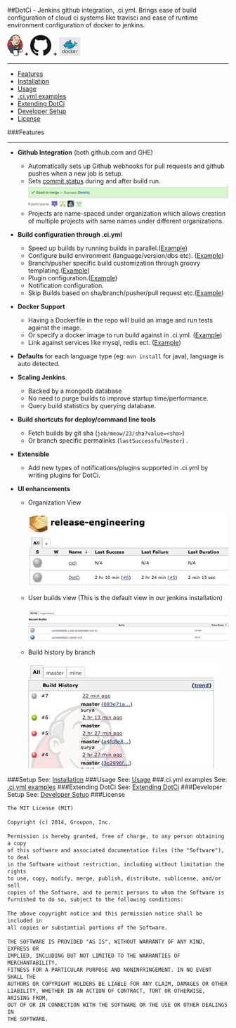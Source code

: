 ##DotCi - Jenkins github integration, .ci.yml.
Brings ease of build configuration of cloud ci systems like travisci and ease of runtime environment configuration of docker to jenkins.

![Commit status](docs/screenshots/logos/jenkins.png) **+** ![Commit status](docs/screenshots/logos/github.png) **+** ![Commit status](docs/screenshots/logos/docker.png)
***
 - [Features](#features)
 - [Installation](docs/Installation.md)
 - [Usage](docs/Usage.md)
 - [.ci.yml examples](docs/Examples.md)
 - [Extending DotCi](docs/Extending.md)
 - [Developer Setup](docs/DevelopmentSetup.md)
 - [License](#license)

###Features
***
 * **Github Integration** (both github.com and GHE)
    - Automatically sets up Github webhooks for pull requests and github pushes when a new job is setup.
    - Sets [commit status](https://github.com/blog/1227-commit-status-api) during and after build run.
      ![Commit status](docs/screenshots/commit-status.png)
    - Projects are name-spaced under organization which allows creation of multiple projects with same names under different organizations.


 * **Build configuration through .ci.yml**  
    * Speed up builds by running builds in parallel.([Example](docs/Examples.md#parallelization))
    * Configure build environment (language/version/dbs etc). ([Example](docs/Examples.md#build-environment-configuration))
    * Branch/pusher specific build customization through groovy templating.([Example](docs/Examples.md#build-templating))
    * Plugin configuration.([Example](docs/Examples.md#plugin-configuration))
    * Notification configuration.
    * Skip Builds based on sha/branch/pusher/pull request etc.([Example](docs/Examples.md#build-skipping))


 * **Docker Support**
    * Having a Dockerfile in the repo will build an image and run tests against the image.
    * Or specify a docker image to run build against in .ci.yml. ([Example](docs/Examples.md#docker))
    * Link against services like mysql, redis ect. ([Example](docs/Examples.md#docker))

 * **Defaults** for each language type (eg: ``mvn install`` for java), language is auto detected.

 * **Scaling Jenkins**.
   * Backed by a mongodb database
   * No need to purge builds to improve startup time/performance.
   * Query build statistics by querying database.
 * **Build shortcuts for deploy/command line tools**
   * Fetch builds by git sha (`job/meow/23/sha?value=<sha>`)
   * Or branch specific permalinks (`lastSuccessfulMaster`) .

 * **Extensible**
   * Add new types of notifications/plugins supported in .ci.yml by writing plugins for DotCi.

 * **UI enhancements**
   * Organization View

     ![Org](docs/screenshots/org-view.png)
   * User builds view (This is the default view in our jenkins installation)

     ![User Builds](docs/screenshots/user-view.png)
   * Build history by branch

     ![branch history](docs/screenshots/branch-view.png)

###Setup
   See:  [Installation](docs/Installation.md)
###Usage
   See: [Usage](docs/Usage.md)
###.ci.yml examples
   See: [.ci.yml examples](docs/Examples.md)
###Extending DotCi
 See: [Extending DotCi](docs/Extending.md)
###Developer Setup
  See: [Developer Setup](docs/DevelopmentSetup.md)
###License
```
The MIT License (MIT)

Copyright (c) 2014, Groupon, Inc.

Permission is hereby granted, free of charge, to any person obtaining a copy
of this software and associated documentation files (the "Software"), to deal
in the Software without restriction, including without limitation the rights
to use, copy, modify, merge, publish, distribute, sublicense, and/or sell
copies of the Software, and to permit persons to whom the Software is
furnished to do so, subject to the following conditions:

The above copyright notice and this permission notice shall be included in
all copies or substantial portions of the Software.

THE SOFTWARE IS PROVIDED "AS IS", WITHOUT WARRANTY OF ANY KIND, EXPRESS OR
IMPLIED, INCLUDING BUT NOT LIMITED TO THE WARRANTIES OF MERCHANTABILITY,
FITNESS FOR A PARTICULAR PURPOSE AND NONINFRINGEMENT. IN NO EVENT SHALL THE
AUTHORS OR COPYRIGHT HOLDERS BE LIABLE FOR ANY CLAIM, DAMAGES OR OTHER
LIABILITY, WHETHER IN AN ACTION OF CONTRACT, TORT OR OTHERWISE, ARISING FROM,
OUT OF OR IN CONNECTION WITH THE SOFTWARE OR THE USE OR OTHER DEALINGS IN
THE SOFTWARE.
```
